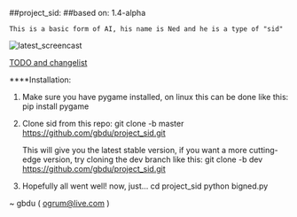 ##project_sid:
##based on: 1.4-alpha
    
    This is a basic form of AI, his name is Ned and he is a type of "sid"


![latest_screencast](/screencasts/latest.gif)

[TODO and changelist](TODO.md)

****Installation:
    
1. Make sure you have pygame installed, on linux this can be done like this:
                pip install pygame
    
2. Clone sid from this repo:
                git clone -b master https://github.com/gbdu/project_sid.git
        
    This will give you the latest stable version, if you want a more cutting-edge
    version, try cloning the dev branch like this:
                git clone -b dev https://github.com/gbdu/project_sid.git
    
3. Hopefully all went well! now, just...
                cd project_sid
                python bigned.py
    
        
~ gbdu ( ogrum@live.com )
        
